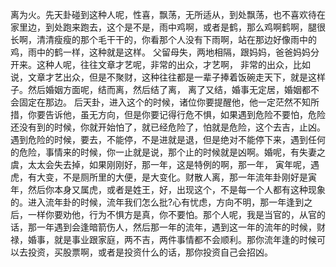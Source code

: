 离为火。先天卦碰到这种人呢，性喜，飘荡，无所适从，到处飘荡，也不喜欢待在家里边，到处跑来跑去，这个是不是，雨中鸡啊，或者是鹤，那么鸡啊鹤啊，腿很长啊，清清瘦瘦的那个毛干干的，你看那个人没有下雨啊，站在那边好像雨中的鸡，雨中的鹤一样，这种就是这样。 父留母失，两地相隔，跟妈妈，爸爸妈妈分开来。这种人呢，往往文章才艺呢，非常的出众，才艺啊， 非常的出众，比如说，文章才艺出众，但是不聚财，这种往往都是一辈子捧着饭碗走天下，就是这样子。然后婚姻方面呢，结而离，然后结了离， 离了又结，婚事无定居，婚姻都不会固定在那边。
后天卦，进入这个的时候，诸位你要提醒他，他一定茫然不知所措，你要告诉他，虽无方向，但是你要记得行危不惧，如果遇到危险不要怕，危险还没有到的时候，你就开始怕了，就已经危险了，怕就是危险，这个去吉，止凶。遇到危险的时候，要去，不能停，不是进就是退，但是绝对不能停下来，遇到任何的危险，事情来的时候，你一止就是说，那个止的时候就是凶啊。婚呢，有失妻之虞，太太会失去掉，如果刚刚好，那一年，这是特例的啊，那一年， 寅年呢，遇虎，有大变，不是厕所里的大便，是大变化。财散人离，那一年流年卦刚好是寅年，然后你本身又属虎，或者是姓王，好，出现这个，不是每一个人都有这种现象的。进入流年卦的时候，流年我们怎么批?心有忧虑，方向不明，那一年逢到之后，一样你要劝他，行为不惧方是真，你不要怕。那个人呢，我是当官的，从官的话，那一年遇到会逢暗箭伤人，然后那一年的流年，遇到这一年的流年的时候，财禄，婚事，就是事业跟家庭，两不吉，两件事情都不会顺利。那你流年逢的时候可以去投资，买股票啊，或者是投资什么的话，那你投资自己会招凶。